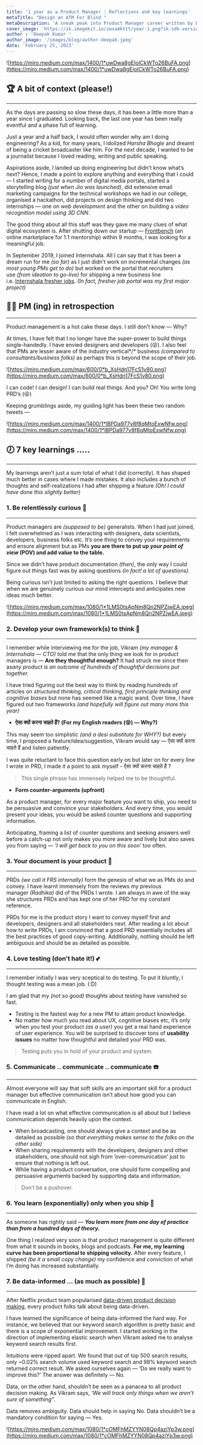 ```yaml
---
title: '1 year as a Product Manager : Reflections and key learnings'
metaTitle: "Design an ATM For Blind "
metaDescription: 'A sneak peak into Product Manager career written by Deepak Kumar after completing 1 year at Internshala.'
cover_image: 'https://ik.imagekit.io/zwxa4kttt/year-1.png?ik-sdk-version=javascript-1.4.3&updatedAt=1677356300623'
author : 'Deepak Kumar '
author_image: '/images/blog/author-deepak.jpeg'
date: 'February 25, 2023'
---
```


<NativeAds title="Fear pricing and monetisation strategies in product interviews?" description="Find pricing case studies of 10+ unicorns at one place!" offer="👉 Use Promo code - API10 and get 50% off" />


![https://miro.medium.com/max/1400/1*uwDwa8gEIolCkWTo26BuFA.png](https://miro.medium.com/max/1400/1*uwDwa8gEIolCkWTo26BuFA.png)

## 🏆 **A bit of context (please!)**

---

As the days are passing so slow these days, it has been a little more than a year since I graduated. Looking back, the last one year has been really eventful and a phase full of learning.

Just a year and a half back, I would often wonder why am I doing engineering? As a kid, for many years, I idolized *Harsha Bhogle* and dreamt of being a cricket broadcaster like him. For the next decade, I wanted to be a journalist because I loved reading, writing and public speaking.

Aspirations aside, I landed up doing engineering but didn’t know what’s next? Hence, I made a point to explore anything and everything that I could — I started writing for a number of digital media portals, started a storytelling blog *(just when Jio was launched)*, did extensive email marketing campaigns for the technical workshops we had in our college, organised a hackathon, did projects on design thinking and did two internships — one on *web development* and the other on building a *video recognition model using 3D CNN*.

The good thing about all this stuff was they gave me many clues of what digital ecosystem is. After shutting down our startup — [Frontbench](https://bitsdroid.com/frontbench-created-by-three-bihari-boys-aims-to-empower-4-million-students-every-year/) (an online marketplace for 1:1 mentorship) within 9 months, I was looking for a meaningful job.

In September 2019, I joined Internshala. All I can say that it has been a dream run for me *(so far)* as I just didn’t work on incremental changes *(as most young PMs get to do)* but worked on the portal that recruiters use *(from ideation to go-live)* for shipping a new business line i.e. [Internshala fresher jobs](https://internshala.com/). *(In fact, fresher job portal was my first major project)*

## 💃🏻 **PM (ing) in retrospection**

---

Product management is a hot cake these days. I still don’t know — Why?

At times, I have felt that I no longer have the super-power to build things single-handedly. I have envied designers and developers (😝). I also feel that PMs are lesser aware of the industry vertical*/* business *(compared to consultants/business folks)* as perhaps this is beyond the scope of their job.

![https://miro.medium.com/max/600/0*b_XsHdn17FcS1v80.png](https://miro.medium.com/max/600/0*b_XsHdn17FcS1v80.png)

I can code! I can design! I can build real things. And you? Oh! You write long PRD’s (😝) 

Keeping grumblings aside, my guiding light has been these two random tweets —

![https://miro.medium.com/max/1400/1*lBPDa977v8f8qMtoExwNfw.png](https://miro.medium.com/max/1400/1*lBPDa977v8f8qMtoExwNfw.png)

## 🕖 **7 key learnings …..**

---

My learnings aren’t just a sum total of what I did (correctly). It has shaped much better in cases where I made mistakes. It also includes a bunch of thoughts and self-realizations I had after shipping a feature *(Oh! I could have done this slightly better)*

### **1. Be relentlessly curious** 🍛

---

Product managers are *(supposed to be)* generalists. When I had just joined, I felt overwhelmed as I was interacting with designers, data scientists, developers, business folks etc. It’s one thing to convey your requirements and ensure alignment but as PMs **you are there to put up *your point of view* (POV) and add value to the table.**

Since we didn’t have product documentation *(then)*, the only way I could figure out things fast was by asking questions *(in fact! a lot of questions).*

Being curious isn’t just limited to asking the right questions. I believe that when we are genuinely curious our mind intercepts and anticipates new ideas much better.

![https://miro.medium.com/max/1080/1*1LMS0tsApNm8Qn2NPZjwEA.jpeg](https://miro.medium.com/max/1080/1*1LMS0tsApNm8Qn2NPZjwEA.jpeg)

### **2. Develop your own framework(s) to think** 🤔

---

I remember while interviewing me for the job, Vikram *(my manager & Internshala — CTO)* told me that the only thing we look for in product managers is — **Are they thoughtful enough?** It had struck me since then as*any product is an outcome of hundreds of thoughtful decisions put together.*

I have tried figuring out the best way to think by reading hundreds of articles on *structured thinking, critical thinking, first principle thinking and cognitive biases* but none has seemed like a magic wand. Over time, I have figured out two frameworks *(and hopefully will figure out many more this year)*

- **ऐसा क्यों करना चाहते हैं? (For my English readers (😝) — Why?)**

This may seem too simplistic *(and a desi substitute for WHY?)* but every time, I proposed a feature/idea/suggestion, Vikram would say — ऐसा क्यों करना चाहते हैं and listen patiently.

I was quite reluctant to face this question early on but later on for every line I wrote in PRD, I made it a point to ask myself - ऐसा क्यों करना चाहते हैं ?

> This single phrase has immensely helped me to be thoughtful.
> 
- **Form counter-arguments (upfront)**

As a product manager, for every major feature you want to ship, you need to be persuasive and convince your stakeholders. And every time, you would present your ideas, you would be asked counter questions and supporting information.

Anticipating, framing a list of counter questions and seeking answers well before a catch-up not only makes you more aware and lively but also saves you from saying — *‘I will get back to you on this soon’* t*oo* often.

### 3. **Your document is your product** 📄

---

PRDs *(we call it FRS internally)* form the genesis of what we as PMs do and convey. I have learnt immensely from the reviews my previous manager *(Radhika)* did of the PRDs I wrote. I am always in awe of the way she structures PRDs and has kept one of her PRD for my constant reference.

PRDs for me is the product story I want to convey myself first and developers, designers and all stakeholders next. After reading a lot about how to write PRDs, I am convinced that a good PRD essentially includes all the best practices of good copy-writing. Additionally, nothing should be left ambiguous and should be as detailed as possible.

### **4. Love testing (don’t hate it!)** 💕

---

I remember initially I was very sceptical to do testing. To put it bluntly, I thought testing was a mean job. (:D)

I am glad that my *(not so good)* thoughts about testing have vanished so fast.

- Testing is the fastest way for a new PM to attain product knowledge.
- No matter how much you read about UX, cognitive biases etc, it’s only when you test your product *(as a user)* you get a real hand experience of user experience. You will be surprised to discover tons of **usability issues** no matter how thoughtful and detailed your PRD was.

> Testing puts you in hold of your product and system.
> 

### **5. Communicate .. communicate .. communicate** ☎️

---

Almost everyone will say that soft skills are an important skill for a product manager but effective communication isn’t about how good you can communicate in English.

I have read a lot on what effective communication is all about but I believe communication depends heavily upon the context.

- When broadcasting, one should always give a context and be as detailed as possible *(so that everything makes sense to the folks on the other side)*
- When sharing requirements with the developers, designers and other stakeholders, one should not sigh from ‘over-communication’ just to ensure that nothing is left out.
- While having a product conversation, one should form compelling and persuasive arguments backed by supporting data and information.

> Don’t be a pushover.
> 

### **6. You learn (exponentially) only when you ship** 🚢

---

As someone has rightly said — ***You learn more from one day of practice than from a hundred days of theory.***

One thing I realized very soon is that product management is quite different from what it sounds in books, blogs and podcasts. **For me, my learning curve has been proportional to shipping velocity.** After every feature, I shipped *(be it a small copy change)* my confidence and conviction of what I’m doing has increased substantially.

### **7. Be data-informed … (as much as possible)** 📅

---

After Netflix product team popularised [data-driven product decision making](https://outsideinsight.com/insights/data-drives-decision-making-netflix/), every product folks talk about being data-driven.

I have learned the significance of being data-informed the hard way. For instance, we believed that our keyword search algorithm is pretty basic and there is a scope of exponential improvement. I started working in the direction of implementing elastic search when Vikram asked me to analyse keyword search results first.

Intuitions were ripped apart. We found that out of top 500 search results, only ~0.02% search volume used keyword search and 98% keyword search returned correct result. We asked ourselves again — ‘Do we really want to improve this?’ The answer was definitely — No.

Data, on the other hand, shouldn’t be seen as a panacea to all product decision making. As Vikram says, *‘We will track only things when we aren’t sure of something”*.

Data removes ambiguity. Data should help in saying No. Data shouldn’t be a mandatory condition for saying — Yes.

![https://miro.medium.com/max/1080/1*cOMFhMZYYN08Qp4aziYp3w.png](https://miro.medium.com/max/1080/1*cOMFhMZYYN08Qp4aziYp3w.png)